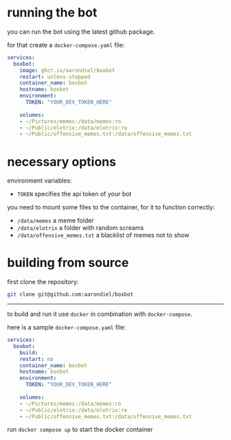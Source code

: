 # running the bot

you can run the bot using the latest github package.

for that create a `docker-compose.yaml` file:

```yaml
services:
  boxbot:
    image: ghcr.io/aarondiel/boxbot
    restart: unless-stopped
    container_name: boxbot
    hostname: boxbot
    environment:
      TOKEN: "YOUR_DEV_TOKEN_HERE"
    
    volumes:
    - ~/Pictures/memes:/data/memes:ro
    - ~/Public/elotrix:/data/elotrix:ro
    - ~/Public/offensive_memes.txt:/data/offensive_memes.txt
```

# necessary options

environment variables:
- `TOKEN` specifies the api token of your bot

you need to mount some files to the container, for it to function correctly:
- `/data/memes` a meme folder
- `/data/elotrix` a folder with random screams
- `/data/offensive_memes.txt` a blacklist of memes not to show

# building from source

first clone the repository:

```sh
git clone git@github.com:aarondiel/boxbot
```

---

to build and run it use `docker` in combination with `docker-compose`.

here is a sample `docker-compose.yaml` file:

```yaml
services:
  boxbot:
    build: .
    restart: no
    container_name: boxbot
    hostname: boxbot
    environment:
      TOKEN: "YOUR_DEV_TOKEN_HERE"
 
    volumes:
    - ~/Pictures/memes:/data/memes:ro
    - ~/Public/elotrix:/data/elotrix:ro
    - ~/Public/offensive_memes.txt:/data/offensive_memes.txt
```

run `docker compose up` to start the docker container
